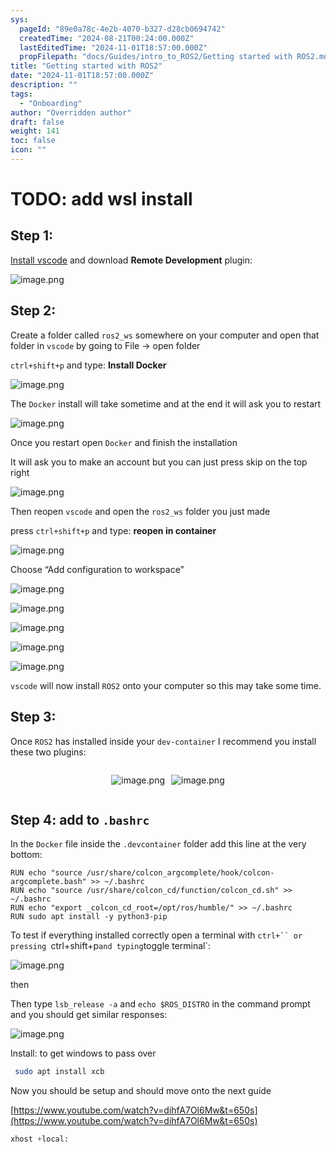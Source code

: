 ```yaml
---
sys:
  pageId: "89e0a78c-4e2b-4070-b327-d28cb0694742"
  createdTime: "2024-08-21T00:24:00.000Z"
  lastEditedTime: "2024-11-01T18:57:00.000Z"
  propFilepath: "docs/Guides/intro_to_ROS2/Getting started with ROS2.md"
title: "Getting started with ROS2"
date: "2024-11-01T18:57:00.000Z"
description: ""
tags:
  - "Onboarding"
author: "Overridden author"
draft: false
weight: 141
toc: false
icon: ""
---
```


# TODO: add wsl install

## Step 1:

[Install vscode](https://code.visualstudio.com/download) and download **Remote Development** plugin:

![image.png](https://prod-files-secure.s3.us-west-2.amazonaws.com/d518164a-d88e-44d1-a4ee-3adb3bd8bce0/efb52993-1881-4a40-b95e-6f020334f022/image.png?X-Amz-Algorithm=AWS4-HMAC-SHA256&X-Amz-Content-Sha256=UNSIGNED-PAYLOAD&X-Amz-Credential=ASIAZI2LB4664UGTGPYT%2F20250331%2Fus-west-2%2Fs3%2Faws4_request&X-Amz-Date=20250331T220820Z&X-Amz-Expires=3600&X-Amz-Security-Token=IQoJb3JpZ2luX2VjEEIaCXVzLXdlc3QtMiJGMEQCIFXMY5eNNiQy2gA%2F%2FxV3F2%2BlFOfekfhVORw9jq6JHgXIAiAgvrKPlj%2FTjO6Mj7dg8r003a2iy%2F7430iVLB5FmkPZ8SqIBAir%2F%2F%2F%2F%2F%2F%2F%2F%2F%2F8BEAAaDDYzNzQyMzE4MzgwNSIMMJFd2Upm59ezlIkRKtwD%2FNaHYrPbL1Tg9BfQYDuhIOJ4GgUhAPdI0ws9E%2BEtVaWlKR4sGhPfHqEpMdVV02ufx4PboSzlHBnfY%2BOpptAJnUzdiFRwjcmM6vsaFNqjf61KYinUgkSLSnz87LSNIxceE%2B%2BuPNrGpaPzAn65j1wt1KJZkEB8u0bWag92CqSSHsekw%2F0Clwpzi7Pmh8f9fSxqe6mn%2Fz8QzKKc6YHC5zzCUeMGnulmmFzWSvI%2BRLS06aen13WP1rwONcvUG73oftJ3a01tw726PCLs6Njq3gY69dJkJ%2FhRiJNlHLqcZAtUuKwIqszzpUMJc%2BhRnkC7UYMnIFg3ySL9VzUY7xuQODC%2B0dMpWjCUzTtPr1PSGf%2FiFeRrXoOVr6DegoKKtRuEaXemZgcoU5Eu3T61IP08zklrax1YiosNJhU8OPIl8SxaOGNvJFo2Fyu%2BC2KQfaMVxDms2wKIbq1eO3fp27haIUIZed82a6CFj%2BQ%2FLDYIOLWvyMvegzHyhe0Ino6q5HBL8nEe%2FBKMDhSd0sMoWwd%2Bul1%2BDrQObNA%2FDvqWrNOi6USD2IJqZb4Al6fkCMkn01xbP2fn7yPKqGCRIP92ryuWMgujmlTzDGdpFZ56aG6OjUEQ55ffcq7Uo1RLSnRz%2FHcwy7irvwY6pgE813MgIFhlQYkhLpdeK6WUe3pdfz96va7oPITUv7kFnlZTzqpVTPXDO0dP2LSLMNEF%2B24w2xiPQmbRhUeYMcGvWLyGhN8%2BUNJjbm2UX2Ki6P%2FteS8K7pzE%2BQN%2FwwS%2FXRUs5yTFhQdVQDhu0iLagenagoGVzhtynpkVfxW1H3J13nfYEgg04%2F6n69BliZdLXeN0Rd5p2byGlhPvEgygSPI0b3bHeHr%2B&X-Amz-Signature=6304a891e9345e7ceeaeaf2ef41b3bfdcdc0f4616eebcbfdff9368e7d9d0d1cb&X-Amz-SignedHeaders=host&x-id=GetObject)

## Step 2:

Create a folder called `ros2_ws` somewhere on your computer and open that folder in `vscode` by going to File → open folder 

`ctrl+shift+p` and type: **Install Docker**

![image.png](https://prod-files-secure.s3.us-west-2.amazonaws.com/d518164a-d88e-44d1-a4ee-3adb3bd8bce0/2269dc0e-1cd5-47ff-bceb-c04ad9b2eab0/image.png?X-Amz-Algorithm=AWS4-HMAC-SHA256&X-Amz-Content-Sha256=UNSIGNED-PAYLOAD&X-Amz-Credential=ASIAZI2LB4664UGTGPYT%2F20250331%2Fus-west-2%2Fs3%2Faws4_request&X-Amz-Date=20250331T220820Z&X-Amz-Expires=3600&X-Amz-Security-Token=IQoJb3JpZ2luX2VjEEIaCXVzLXdlc3QtMiJGMEQCIFXMY5eNNiQy2gA%2F%2FxV3F2%2BlFOfekfhVORw9jq6JHgXIAiAgvrKPlj%2FTjO6Mj7dg8r003a2iy%2F7430iVLB5FmkPZ8SqIBAir%2F%2F%2F%2F%2F%2F%2F%2F%2F%2F8BEAAaDDYzNzQyMzE4MzgwNSIMMJFd2Upm59ezlIkRKtwD%2FNaHYrPbL1Tg9BfQYDuhIOJ4GgUhAPdI0ws9E%2BEtVaWlKR4sGhPfHqEpMdVV02ufx4PboSzlHBnfY%2BOpptAJnUzdiFRwjcmM6vsaFNqjf61KYinUgkSLSnz87LSNIxceE%2B%2BuPNrGpaPzAn65j1wt1KJZkEB8u0bWag92CqSSHsekw%2F0Clwpzi7Pmh8f9fSxqe6mn%2Fz8QzKKc6YHC5zzCUeMGnulmmFzWSvI%2BRLS06aen13WP1rwONcvUG73oftJ3a01tw726PCLs6Njq3gY69dJkJ%2FhRiJNlHLqcZAtUuKwIqszzpUMJc%2BhRnkC7UYMnIFg3ySL9VzUY7xuQODC%2B0dMpWjCUzTtPr1PSGf%2FiFeRrXoOVr6DegoKKtRuEaXemZgcoU5Eu3T61IP08zklrax1YiosNJhU8OPIl8SxaOGNvJFo2Fyu%2BC2KQfaMVxDms2wKIbq1eO3fp27haIUIZed82a6CFj%2BQ%2FLDYIOLWvyMvegzHyhe0Ino6q5HBL8nEe%2FBKMDhSd0sMoWwd%2Bul1%2BDrQObNA%2FDvqWrNOi6USD2IJqZb4Al6fkCMkn01xbP2fn7yPKqGCRIP92ryuWMgujmlTzDGdpFZ56aG6OjUEQ55ffcq7Uo1RLSnRz%2FHcwy7irvwY6pgE813MgIFhlQYkhLpdeK6WUe3pdfz96va7oPITUv7kFnlZTzqpVTPXDO0dP2LSLMNEF%2B24w2xiPQmbRhUeYMcGvWLyGhN8%2BUNJjbm2UX2Ki6P%2FteS8K7pzE%2BQN%2FwwS%2FXRUs5yTFhQdVQDhu0iLagenagoGVzhtynpkVfxW1H3J13nfYEgg04%2F6n69BliZdLXeN0Rd5p2byGlhPvEgygSPI0b3bHeHr%2B&X-Amz-Signature=bdd99cc9b7bd89ae7bd53df5b6164cc7165053a354a68a611e462198f8948c14&X-Amz-SignedHeaders=host&x-id=GetObject)

The `Docker` install will take sometime and at the end it will ask you to restart

![image.png](https://prod-files-secure.s3.us-west-2.amazonaws.com/d518164a-d88e-44d1-a4ee-3adb3bd8bce0/ed233f78-be33-4b1f-b89c-9c346c0e961e/image.png?X-Amz-Algorithm=AWS4-HMAC-SHA256&X-Amz-Content-Sha256=UNSIGNED-PAYLOAD&X-Amz-Credential=ASIAZI2LB4664UGTGPYT%2F20250331%2Fus-west-2%2Fs3%2Faws4_request&X-Amz-Date=20250331T220820Z&X-Amz-Expires=3600&X-Amz-Security-Token=IQoJb3JpZ2luX2VjEEIaCXVzLXdlc3QtMiJGMEQCIFXMY5eNNiQy2gA%2F%2FxV3F2%2BlFOfekfhVORw9jq6JHgXIAiAgvrKPlj%2FTjO6Mj7dg8r003a2iy%2F7430iVLB5FmkPZ8SqIBAir%2F%2F%2F%2F%2F%2F%2F%2F%2F%2F8BEAAaDDYzNzQyMzE4MzgwNSIMMJFd2Upm59ezlIkRKtwD%2FNaHYrPbL1Tg9BfQYDuhIOJ4GgUhAPdI0ws9E%2BEtVaWlKR4sGhPfHqEpMdVV02ufx4PboSzlHBnfY%2BOpptAJnUzdiFRwjcmM6vsaFNqjf61KYinUgkSLSnz87LSNIxceE%2B%2BuPNrGpaPzAn65j1wt1KJZkEB8u0bWag92CqSSHsekw%2F0Clwpzi7Pmh8f9fSxqe6mn%2Fz8QzKKc6YHC5zzCUeMGnulmmFzWSvI%2BRLS06aen13WP1rwONcvUG73oftJ3a01tw726PCLs6Njq3gY69dJkJ%2FhRiJNlHLqcZAtUuKwIqszzpUMJc%2BhRnkC7UYMnIFg3ySL9VzUY7xuQODC%2B0dMpWjCUzTtPr1PSGf%2FiFeRrXoOVr6DegoKKtRuEaXemZgcoU5Eu3T61IP08zklrax1YiosNJhU8OPIl8SxaOGNvJFo2Fyu%2BC2KQfaMVxDms2wKIbq1eO3fp27haIUIZed82a6CFj%2BQ%2FLDYIOLWvyMvegzHyhe0Ino6q5HBL8nEe%2FBKMDhSd0sMoWwd%2Bul1%2BDrQObNA%2FDvqWrNOi6USD2IJqZb4Al6fkCMkn01xbP2fn7yPKqGCRIP92ryuWMgujmlTzDGdpFZ56aG6OjUEQ55ffcq7Uo1RLSnRz%2FHcwy7irvwY6pgE813MgIFhlQYkhLpdeK6WUe3pdfz96va7oPITUv7kFnlZTzqpVTPXDO0dP2LSLMNEF%2B24w2xiPQmbRhUeYMcGvWLyGhN8%2BUNJjbm2UX2Ki6P%2FteS8K7pzE%2BQN%2FwwS%2FXRUs5yTFhQdVQDhu0iLagenagoGVzhtynpkVfxW1H3J13nfYEgg04%2F6n69BliZdLXeN0Rd5p2byGlhPvEgygSPI0b3bHeHr%2B&X-Amz-Signature=30528b15f32c15f12b1d09773a95a1f196adfa15ca0457f201149dc0256815e0&X-Amz-SignedHeaders=host&x-id=GetObject)

Once you restart open `Docker` and finish the installation

It will ask you to make an account but you can just press skip on the top right

![image.png](https://prod-files-secure.s3.us-west-2.amazonaws.com/d518164a-d88e-44d1-a4ee-3adb3bd8bce0/21010ad9-1659-4fd9-9f59-9932a09b2a3d/image.png?X-Amz-Algorithm=AWS4-HMAC-SHA256&X-Amz-Content-Sha256=UNSIGNED-PAYLOAD&X-Amz-Credential=ASIAZI2LB4664UGTGPYT%2F20250331%2Fus-west-2%2Fs3%2Faws4_request&X-Amz-Date=20250331T220820Z&X-Amz-Expires=3600&X-Amz-Security-Token=IQoJb3JpZ2luX2VjEEIaCXVzLXdlc3QtMiJGMEQCIFXMY5eNNiQy2gA%2F%2FxV3F2%2BlFOfekfhVORw9jq6JHgXIAiAgvrKPlj%2FTjO6Mj7dg8r003a2iy%2F7430iVLB5FmkPZ8SqIBAir%2F%2F%2F%2F%2F%2F%2F%2F%2F%2F8BEAAaDDYzNzQyMzE4MzgwNSIMMJFd2Upm59ezlIkRKtwD%2FNaHYrPbL1Tg9BfQYDuhIOJ4GgUhAPdI0ws9E%2BEtVaWlKR4sGhPfHqEpMdVV02ufx4PboSzlHBnfY%2BOpptAJnUzdiFRwjcmM6vsaFNqjf61KYinUgkSLSnz87LSNIxceE%2B%2BuPNrGpaPzAn65j1wt1KJZkEB8u0bWag92CqSSHsekw%2F0Clwpzi7Pmh8f9fSxqe6mn%2Fz8QzKKc6YHC5zzCUeMGnulmmFzWSvI%2BRLS06aen13WP1rwONcvUG73oftJ3a01tw726PCLs6Njq3gY69dJkJ%2FhRiJNlHLqcZAtUuKwIqszzpUMJc%2BhRnkC7UYMnIFg3ySL9VzUY7xuQODC%2B0dMpWjCUzTtPr1PSGf%2FiFeRrXoOVr6DegoKKtRuEaXemZgcoU5Eu3T61IP08zklrax1YiosNJhU8OPIl8SxaOGNvJFo2Fyu%2BC2KQfaMVxDms2wKIbq1eO3fp27haIUIZed82a6CFj%2BQ%2FLDYIOLWvyMvegzHyhe0Ino6q5HBL8nEe%2FBKMDhSd0sMoWwd%2Bul1%2BDrQObNA%2FDvqWrNOi6USD2IJqZb4Al6fkCMkn01xbP2fn7yPKqGCRIP92ryuWMgujmlTzDGdpFZ56aG6OjUEQ55ffcq7Uo1RLSnRz%2FHcwy7irvwY6pgE813MgIFhlQYkhLpdeK6WUe3pdfz96va7oPITUv7kFnlZTzqpVTPXDO0dP2LSLMNEF%2B24w2xiPQmbRhUeYMcGvWLyGhN8%2BUNJjbm2UX2Ki6P%2FteS8K7pzE%2BQN%2FwwS%2FXRUs5yTFhQdVQDhu0iLagenagoGVzhtynpkVfxW1H3J13nfYEgg04%2F6n69BliZdLXeN0Rd5p2byGlhPvEgygSPI0b3bHeHr%2B&X-Amz-Signature=fb73c8dc420d74bee6e97f646ac6063d7ea62f1ba27407f9f748004bad09b2e0&X-Amz-SignedHeaders=host&x-id=GetObject)

Then reopen `vscode` and open the `ros2_ws` folder you just made

press `ctrl+shift+p` and type: **reopen in container**

![image.png](https://prod-files-secure.s3.us-west-2.amazonaws.com/d518164a-d88e-44d1-a4ee-3adb3bd8bce0/4e93b8c2-41ad-488c-8095-c74205196118/image.png?X-Amz-Algorithm=AWS4-HMAC-SHA256&X-Amz-Content-Sha256=UNSIGNED-PAYLOAD&X-Amz-Credential=ASIAZI2LB4664UGTGPYT%2F20250331%2Fus-west-2%2Fs3%2Faws4_request&X-Amz-Date=20250331T220820Z&X-Amz-Expires=3600&X-Amz-Security-Token=IQoJb3JpZ2luX2VjEEIaCXVzLXdlc3QtMiJGMEQCIFXMY5eNNiQy2gA%2F%2FxV3F2%2BlFOfekfhVORw9jq6JHgXIAiAgvrKPlj%2FTjO6Mj7dg8r003a2iy%2F7430iVLB5FmkPZ8SqIBAir%2F%2F%2F%2F%2F%2F%2F%2F%2F%2F8BEAAaDDYzNzQyMzE4MzgwNSIMMJFd2Upm59ezlIkRKtwD%2FNaHYrPbL1Tg9BfQYDuhIOJ4GgUhAPdI0ws9E%2BEtVaWlKR4sGhPfHqEpMdVV02ufx4PboSzlHBnfY%2BOpptAJnUzdiFRwjcmM6vsaFNqjf61KYinUgkSLSnz87LSNIxceE%2B%2BuPNrGpaPzAn65j1wt1KJZkEB8u0bWag92CqSSHsekw%2F0Clwpzi7Pmh8f9fSxqe6mn%2Fz8QzKKc6YHC5zzCUeMGnulmmFzWSvI%2BRLS06aen13WP1rwONcvUG73oftJ3a01tw726PCLs6Njq3gY69dJkJ%2FhRiJNlHLqcZAtUuKwIqszzpUMJc%2BhRnkC7UYMnIFg3ySL9VzUY7xuQODC%2B0dMpWjCUzTtPr1PSGf%2FiFeRrXoOVr6DegoKKtRuEaXemZgcoU5Eu3T61IP08zklrax1YiosNJhU8OPIl8SxaOGNvJFo2Fyu%2BC2KQfaMVxDms2wKIbq1eO3fp27haIUIZed82a6CFj%2BQ%2FLDYIOLWvyMvegzHyhe0Ino6q5HBL8nEe%2FBKMDhSd0sMoWwd%2Bul1%2BDrQObNA%2FDvqWrNOi6USD2IJqZb4Al6fkCMkn01xbP2fn7yPKqGCRIP92ryuWMgujmlTzDGdpFZ56aG6OjUEQ55ffcq7Uo1RLSnRz%2FHcwy7irvwY6pgE813MgIFhlQYkhLpdeK6WUe3pdfz96va7oPITUv7kFnlZTzqpVTPXDO0dP2LSLMNEF%2B24w2xiPQmbRhUeYMcGvWLyGhN8%2BUNJjbm2UX2Ki6P%2FteS8K7pzE%2BQN%2FwwS%2FXRUs5yTFhQdVQDhu0iLagenagoGVzhtynpkVfxW1H3J13nfYEgg04%2F6n69BliZdLXeN0Rd5p2byGlhPvEgygSPI0b3bHeHr%2B&X-Amz-Signature=68a577aa5a8af36b45b272354947834a3d279069e80f34a07f7f39b1ebbe0c9f&X-Amz-SignedHeaders=host&x-id=GetObject)

Choose “Add configuration to workspace”

![image.png](https://prod-files-secure.s3.us-west-2.amazonaws.com/d518164a-d88e-44d1-a4ee-3adb3bd8bce0/9560b282-5060-4989-ba37-97e7b2c22476/image.png?X-Amz-Algorithm=AWS4-HMAC-SHA256&X-Amz-Content-Sha256=UNSIGNED-PAYLOAD&X-Amz-Credential=ASIAZI2LB4664UGTGPYT%2F20250331%2Fus-west-2%2Fs3%2Faws4_request&X-Amz-Date=20250331T220820Z&X-Amz-Expires=3600&X-Amz-Security-Token=IQoJb3JpZ2luX2VjEEIaCXVzLXdlc3QtMiJGMEQCIFXMY5eNNiQy2gA%2F%2FxV3F2%2BlFOfekfhVORw9jq6JHgXIAiAgvrKPlj%2FTjO6Mj7dg8r003a2iy%2F7430iVLB5FmkPZ8SqIBAir%2F%2F%2F%2F%2F%2F%2F%2F%2F%2F8BEAAaDDYzNzQyMzE4MzgwNSIMMJFd2Upm59ezlIkRKtwD%2FNaHYrPbL1Tg9BfQYDuhIOJ4GgUhAPdI0ws9E%2BEtVaWlKR4sGhPfHqEpMdVV02ufx4PboSzlHBnfY%2BOpptAJnUzdiFRwjcmM6vsaFNqjf61KYinUgkSLSnz87LSNIxceE%2B%2BuPNrGpaPzAn65j1wt1KJZkEB8u0bWag92CqSSHsekw%2F0Clwpzi7Pmh8f9fSxqe6mn%2Fz8QzKKc6YHC5zzCUeMGnulmmFzWSvI%2BRLS06aen13WP1rwONcvUG73oftJ3a01tw726PCLs6Njq3gY69dJkJ%2FhRiJNlHLqcZAtUuKwIqszzpUMJc%2BhRnkC7UYMnIFg3ySL9VzUY7xuQODC%2B0dMpWjCUzTtPr1PSGf%2FiFeRrXoOVr6DegoKKtRuEaXemZgcoU5Eu3T61IP08zklrax1YiosNJhU8OPIl8SxaOGNvJFo2Fyu%2BC2KQfaMVxDms2wKIbq1eO3fp27haIUIZed82a6CFj%2BQ%2FLDYIOLWvyMvegzHyhe0Ino6q5HBL8nEe%2FBKMDhSd0sMoWwd%2Bul1%2BDrQObNA%2FDvqWrNOi6USD2IJqZb4Al6fkCMkn01xbP2fn7yPKqGCRIP92ryuWMgujmlTzDGdpFZ56aG6OjUEQ55ffcq7Uo1RLSnRz%2FHcwy7irvwY6pgE813MgIFhlQYkhLpdeK6WUe3pdfz96va7oPITUv7kFnlZTzqpVTPXDO0dP2LSLMNEF%2B24w2xiPQmbRhUeYMcGvWLyGhN8%2BUNJjbm2UX2Ki6P%2FteS8K7pzE%2BQN%2FwwS%2FXRUs5yTFhQdVQDhu0iLagenagoGVzhtynpkVfxW1H3J13nfYEgg04%2F6n69BliZdLXeN0Rd5p2byGlhPvEgygSPI0b3bHeHr%2B&X-Amz-Signature=e97573e9af5ded85e4547976bb034d9a66aaaf65dc87a128c4500f450996916d&X-Amz-SignedHeaders=host&x-id=GetObject)

![image.png](https://prod-files-secure.s3.us-west-2.amazonaws.com/d518164a-d88e-44d1-a4ee-3adb3bd8bce0/2ee63f81-886b-48e8-a553-dc6e5eac99e4/image.png?X-Amz-Algorithm=AWS4-HMAC-SHA256&X-Amz-Content-Sha256=UNSIGNED-PAYLOAD&X-Amz-Credential=ASIAZI2LB4664UGTGPYT%2F20250331%2Fus-west-2%2Fs3%2Faws4_request&X-Amz-Date=20250331T220820Z&X-Amz-Expires=3600&X-Amz-Security-Token=IQoJb3JpZ2luX2VjEEIaCXVzLXdlc3QtMiJGMEQCIFXMY5eNNiQy2gA%2F%2FxV3F2%2BlFOfekfhVORw9jq6JHgXIAiAgvrKPlj%2FTjO6Mj7dg8r003a2iy%2F7430iVLB5FmkPZ8SqIBAir%2F%2F%2F%2F%2F%2F%2F%2F%2F%2F8BEAAaDDYzNzQyMzE4MzgwNSIMMJFd2Upm59ezlIkRKtwD%2FNaHYrPbL1Tg9BfQYDuhIOJ4GgUhAPdI0ws9E%2BEtVaWlKR4sGhPfHqEpMdVV02ufx4PboSzlHBnfY%2BOpptAJnUzdiFRwjcmM6vsaFNqjf61KYinUgkSLSnz87LSNIxceE%2B%2BuPNrGpaPzAn65j1wt1KJZkEB8u0bWag92CqSSHsekw%2F0Clwpzi7Pmh8f9fSxqe6mn%2Fz8QzKKc6YHC5zzCUeMGnulmmFzWSvI%2BRLS06aen13WP1rwONcvUG73oftJ3a01tw726PCLs6Njq3gY69dJkJ%2FhRiJNlHLqcZAtUuKwIqszzpUMJc%2BhRnkC7UYMnIFg3ySL9VzUY7xuQODC%2B0dMpWjCUzTtPr1PSGf%2FiFeRrXoOVr6DegoKKtRuEaXemZgcoU5Eu3T61IP08zklrax1YiosNJhU8OPIl8SxaOGNvJFo2Fyu%2BC2KQfaMVxDms2wKIbq1eO3fp27haIUIZed82a6CFj%2BQ%2FLDYIOLWvyMvegzHyhe0Ino6q5HBL8nEe%2FBKMDhSd0sMoWwd%2Bul1%2BDrQObNA%2FDvqWrNOi6USD2IJqZb4Al6fkCMkn01xbP2fn7yPKqGCRIP92ryuWMgujmlTzDGdpFZ56aG6OjUEQ55ffcq7Uo1RLSnRz%2FHcwy7irvwY6pgE813MgIFhlQYkhLpdeK6WUe3pdfz96va7oPITUv7kFnlZTzqpVTPXDO0dP2LSLMNEF%2B24w2xiPQmbRhUeYMcGvWLyGhN8%2BUNJjbm2UX2Ki6P%2FteS8K7pzE%2BQN%2FwwS%2FXRUs5yTFhQdVQDhu0iLagenagoGVzhtynpkVfxW1H3J13nfYEgg04%2F6n69BliZdLXeN0Rd5p2byGlhPvEgygSPI0b3bHeHr%2B&X-Amz-Signature=0b37a2bb1dfbb823c115cc23820f59ecf1a192fa1ee16d86844e20592e45bcf4&X-Amz-SignedHeaders=host&x-id=GetObject)

![image.png](https://prod-files-secure.s3.us-west-2.amazonaws.com/d518164a-d88e-44d1-a4ee-3adb3bd8bce0/ae1580b2-b048-407e-aed9-b584224a7a04/image.png?X-Amz-Algorithm=AWS4-HMAC-SHA256&X-Amz-Content-Sha256=UNSIGNED-PAYLOAD&X-Amz-Credential=ASIAZI2LB4664UGTGPYT%2F20250331%2Fus-west-2%2Fs3%2Faws4_request&X-Amz-Date=20250331T220820Z&X-Amz-Expires=3600&X-Amz-Security-Token=IQoJb3JpZ2luX2VjEEIaCXVzLXdlc3QtMiJGMEQCIFXMY5eNNiQy2gA%2F%2FxV3F2%2BlFOfekfhVORw9jq6JHgXIAiAgvrKPlj%2FTjO6Mj7dg8r003a2iy%2F7430iVLB5FmkPZ8SqIBAir%2F%2F%2F%2F%2F%2F%2F%2F%2F%2F8BEAAaDDYzNzQyMzE4MzgwNSIMMJFd2Upm59ezlIkRKtwD%2FNaHYrPbL1Tg9BfQYDuhIOJ4GgUhAPdI0ws9E%2BEtVaWlKR4sGhPfHqEpMdVV02ufx4PboSzlHBnfY%2BOpptAJnUzdiFRwjcmM6vsaFNqjf61KYinUgkSLSnz87LSNIxceE%2B%2BuPNrGpaPzAn65j1wt1KJZkEB8u0bWag92CqSSHsekw%2F0Clwpzi7Pmh8f9fSxqe6mn%2Fz8QzKKc6YHC5zzCUeMGnulmmFzWSvI%2BRLS06aen13WP1rwONcvUG73oftJ3a01tw726PCLs6Njq3gY69dJkJ%2FhRiJNlHLqcZAtUuKwIqszzpUMJc%2BhRnkC7UYMnIFg3ySL9VzUY7xuQODC%2B0dMpWjCUzTtPr1PSGf%2FiFeRrXoOVr6DegoKKtRuEaXemZgcoU5Eu3T61IP08zklrax1YiosNJhU8OPIl8SxaOGNvJFo2Fyu%2BC2KQfaMVxDms2wKIbq1eO3fp27haIUIZed82a6CFj%2BQ%2FLDYIOLWvyMvegzHyhe0Ino6q5HBL8nEe%2FBKMDhSd0sMoWwd%2Bul1%2BDrQObNA%2FDvqWrNOi6USD2IJqZb4Al6fkCMkn01xbP2fn7yPKqGCRIP92ryuWMgujmlTzDGdpFZ56aG6OjUEQ55ffcq7Uo1RLSnRz%2FHcwy7irvwY6pgE813MgIFhlQYkhLpdeK6WUe3pdfz96va7oPITUv7kFnlZTzqpVTPXDO0dP2LSLMNEF%2B24w2xiPQmbRhUeYMcGvWLyGhN8%2BUNJjbm2UX2Ki6P%2FteS8K7pzE%2BQN%2FwwS%2FXRUs5yTFhQdVQDhu0iLagenagoGVzhtynpkVfxW1H3J13nfYEgg04%2F6n69BliZdLXeN0Rd5p2byGlhPvEgygSPI0b3bHeHr%2B&X-Amz-Signature=833b17a6422106a1857dcb195593ef89220f140987038ed3928b84a8db447c35&X-Amz-SignedHeaders=host&x-id=GetObject)

![image.png](https://prod-files-secure.s3.us-west-2.amazonaws.com/d518164a-d88e-44d1-a4ee-3adb3bd8bce0/53255b28-f75e-430f-b9e3-c0ac8577e42b/image.png?X-Amz-Algorithm=AWS4-HMAC-SHA256&X-Amz-Content-Sha256=UNSIGNED-PAYLOAD&X-Amz-Credential=ASIAZI2LB4664UGTGPYT%2F20250331%2Fus-west-2%2Fs3%2Faws4_request&X-Amz-Date=20250331T220820Z&X-Amz-Expires=3600&X-Amz-Security-Token=IQoJb3JpZ2luX2VjEEIaCXVzLXdlc3QtMiJGMEQCIFXMY5eNNiQy2gA%2F%2FxV3F2%2BlFOfekfhVORw9jq6JHgXIAiAgvrKPlj%2FTjO6Mj7dg8r003a2iy%2F7430iVLB5FmkPZ8SqIBAir%2F%2F%2F%2F%2F%2F%2F%2F%2F%2F8BEAAaDDYzNzQyMzE4MzgwNSIMMJFd2Upm59ezlIkRKtwD%2FNaHYrPbL1Tg9BfQYDuhIOJ4GgUhAPdI0ws9E%2BEtVaWlKR4sGhPfHqEpMdVV02ufx4PboSzlHBnfY%2BOpptAJnUzdiFRwjcmM6vsaFNqjf61KYinUgkSLSnz87LSNIxceE%2B%2BuPNrGpaPzAn65j1wt1KJZkEB8u0bWag92CqSSHsekw%2F0Clwpzi7Pmh8f9fSxqe6mn%2Fz8QzKKc6YHC5zzCUeMGnulmmFzWSvI%2BRLS06aen13WP1rwONcvUG73oftJ3a01tw726PCLs6Njq3gY69dJkJ%2FhRiJNlHLqcZAtUuKwIqszzpUMJc%2BhRnkC7UYMnIFg3ySL9VzUY7xuQODC%2B0dMpWjCUzTtPr1PSGf%2FiFeRrXoOVr6DegoKKtRuEaXemZgcoU5Eu3T61IP08zklrax1YiosNJhU8OPIl8SxaOGNvJFo2Fyu%2BC2KQfaMVxDms2wKIbq1eO3fp27haIUIZed82a6CFj%2BQ%2FLDYIOLWvyMvegzHyhe0Ino6q5HBL8nEe%2FBKMDhSd0sMoWwd%2Bul1%2BDrQObNA%2FDvqWrNOi6USD2IJqZb4Al6fkCMkn01xbP2fn7yPKqGCRIP92ryuWMgujmlTzDGdpFZ56aG6OjUEQ55ffcq7Uo1RLSnRz%2FHcwy7irvwY6pgE813MgIFhlQYkhLpdeK6WUe3pdfz96va7oPITUv7kFnlZTzqpVTPXDO0dP2LSLMNEF%2B24w2xiPQmbRhUeYMcGvWLyGhN8%2BUNJjbm2UX2Ki6P%2FteS8K7pzE%2BQN%2FwwS%2FXRUs5yTFhQdVQDhu0iLagenagoGVzhtynpkVfxW1H3J13nfYEgg04%2F6n69BliZdLXeN0Rd5p2byGlhPvEgygSPI0b3bHeHr%2B&X-Amz-Signature=ff1b65724b8cd73a0ac1c5467617ef544c391bd8fbd435720698e7a0f2017903&X-Amz-SignedHeaders=host&x-id=GetObject)

![image.png](https://prod-files-secure.s3.us-west-2.amazonaws.com/d518164a-d88e-44d1-a4ee-3adb3bd8bce0/7c562767-5af9-4ffb-97d1-327bcdf4ee00/image.png?X-Amz-Algorithm=AWS4-HMAC-SHA256&X-Amz-Content-Sha256=UNSIGNED-PAYLOAD&X-Amz-Credential=ASIAZI2LB4664UGTGPYT%2F20250331%2Fus-west-2%2Fs3%2Faws4_request&X-Amz-Date=20250331T220820Z&X-Amz-Expires=3600&X-Amz-Security-Token=IQoJb3JpZ2luX2VjEEIaCXVzLXdlc3QtMiJGMEQCIFXMY5eNNiQy2gA%2F%2FxV3F2%2BlFOfekfhVORw9jq6JHgXIAiAgvrKPlj%2FTjO6Mj7dg8r003a2iy%2F7430iVLB5FmkPZ8SqIBAir%2F%2F%2F%2F%2F%2F%2F%2F%2F%2F8BEAAaDDYzNzQyMzE4MzgwNSIMMJFd2Upm59ezlIkRKtwD%2FNaHYrPbL1Tg9BfQYDuhIOJ4GgUhAPdI0ws9E%2BEtVaWlKR4sGhPfHqEpMdVV02ufx4PboSzlHBnfY%2BOpptAJnUzdiFRwjcmM6vsaFNqjf61KYinUgkSLSnz87LSNIxceE%2B%2BuPNrGpaPzAn65j1wt1KJZkEB8u0bWag92CqSSHsekw%2F0Clwpzi7Pmh8f9fSxqe6mn%2Fz8QzKKc6YHC5zzCUeMGnulmmFzWSvI%2BRLS06aen13WP1rwONcvUG73oftJ3a01tw726PCLs6Njq3gY69dJkJ%2FhRiJNlHLqcZAtUuKwIqszzpUMJc%2BhRnkC7UYMnIFg3ySL9VzUY7xuQODC%2B0dMpWjCUzTtPr1PSGf%2FiFeRrXoOVr6DegoKKtRuEaXemZgcoU5Eu3T61IP08zklrax1YiosNJhU8OPIl8SxaOGNvJFo2Fyu%2BC2KQfaMVxDms2wKIbq1eO3fp27haIUIZed82a6CFj%2BQ%2FLDYIOLWvyMvegzHyhe0Ino6q5HBL8nEe%2FBKMDhSd0sMoWwd%2Bul1%2BDrQObNA%2FDvqWrNOi6USD2IJqZb4Al6fkCMkn01xbP2fn7yPKqGCRIP92ryuWMgujmlTzDGdpFZ56aG6OjUEQ55ffcq7Uo1RLSnRz%2FHcwy7irvwY6pgE813MgIFhlQYkhLpdeK6WUe3pdfz96va7oPITUv7kFnlZTzqpVTPXDO0dP2LSLMNEF%2B24w2xiPQmbRhUeYMcGvWLyGhN8%2BUNJjbm2UX2Ki6P%2FteS8K7pzE%2BQN%2FwwS%2FXRUs5yTFhQdVQDhu0iLagenagoGVzhtynpkVfxW1H3J13nfYEgg04%2F6n69BliZdLXeN0Rd5p2byGlhPvEgygSPI0b3bHeHr%2B&X-Amz-Signature=a42183d7c23cbbcc08243827990cb1309655068969f9e032a028ffda75d02f04&X-Amz-SignedHeaders=host&x-id=GetObject)

`vscode` will now install `ROS2` onto your computer so this may take some time.

## Step 3:

Once `ROS2` has installed inside your `dev-container` I recommend you install these two plugins:

<div style="display: flex;flex-direction: row; column-gap:10px; max-width: 630px;justify-content: center;">
<div>

![image.png](https://prod-files-secure.s3.us-west-2.amazonaws.com/d518164a-d88e-44d1-a4ee-3adb3bd8bce0/3fc3d550-5a54-4ba1-ba6b-faa01cdb7369/image.png?X-Amz-Algorithm=AWS4-HMAC-SHA256&X-Amz-Content-Sha256=UNSIGNED-PAYLOAD&X-Amz-Credential=ASIAZI2LB466ZFH3BVTM%2F20250331%2Fus-west-2%2Fs3%2Faws4_request&X-Amz-Date=20250331T220822Z&X-Amz-Expires=3600&X-Amz-Security-Token=IQoJb3JpZ2luX2VjEEMaCXVzLXdlc3QtMiJHMEUCIQDseiIF2lMq6fRBygb74hY2ObgfBrolAabD111i72N0fwIgdDmV%2Fe4Bt%2BtDVCNsiBDB3IgXVzlVbNEa8lgGxU%2BWuMsqiAQIq%2F%2F%2F%2F%2F%2F%2F%2F%2F%2F%2FARAAGgw2Mzc0MjMxODM4MDUiDJRF9eR7bFauzMklmircA9bFHWYgLu%2FQ6qG5K83QR0k2cmrOrRgbYj6VrO6HSdEfdFN2%2Botzus1W9T5Lqp7FZEC3v4rxCgwEuA1qttg4PfTx0C88DbVzOtu2iHLE%2B3wzlRCdaA7bhAbOLQjX9D1O1CVZeaHMyNZ56YvhyZlKNjl3antSTIInpKSEJC3BCt2XT%2Be3UCLIf5MpExlLJAQ83uBIe2xULwSCd80eqxhDiIYMtr%2BtxOJqeqeuZazNXwBrdwBfRji5qJ0dUvmohd3A1fEWq64BUZ4ZhmZ9uCTWXlctd0hmh4hoMRkqo3Phizqo9jlmed3%2FazFGfkVXZ6b7J6PJGCqRCg6VfB3MI9q4cLSL5SDJub%2F6orqmElLj%2BBlw%2FY9XjsRrcYGPBWElty%2FX8Pdn%2F%2Fec74dxBq%2B7Bval2tfy2ThpIKi9h5vWqou%2Fn%2FBiB85EPqg4olHim7wblSEb8eLCPGpKJ%2FHI4GFgnR56aTGXBlmtQjZ7OanAbwkSwzulwn9GbGQ5dQlRu77wcXYFthfzUBJBPdEH1OCExeFZUGRCY%2BIsWuPROXLFfxp%2Fp19S%2BHLNkvTf3bKe7goS%2Be1dwSHpIqwG4W0G%2FvUQp9ZXi3%2F1KbUIhblUCLdv1kb8C4dj1S%2F02LLWwGLVzH7iMPm4q78GOqUBTqLGzA4UeRYovDAsfWyu67gcas8SuyN%2FdgEE41RfwGdKyGsAENHFXhA8CsAPWKa0O%2BP93%2BsHivVBWYAvT7Ofcnm1nm35dgI%2Fb2hvcirsYflESBgWVtxRh0ZqYlkhIMYfFE980l1i5NkP4EqGT7RQ%2FPaElkxEKUGqMMwv9EarAGzNwYDIJDbONtBcabcdvnDJ%2FazuVDelUMOjvAR1Fg2%2FxeN7zQd6&X-Amz-Signature=7effeb21d84f8beb2839504bc3aea79326eb8bba1b94edf50bae600545887691&X-Amz-SignedHeaders=host&x-id=GetObject)

</div>
<div>

![image.png](https://prod-files-secure.s3.us-west-2.amazonaws.com/d518164a-d88e-44d1-a4ee-3adb3bd8bce0/d994cc66-13c2-4093-a5a3-f84cf4601a82/image.png?X-Amz-Algorithm=AWS4-HMAC-SHA256&X-Amz-Content-Sha256=UNSIGNED-PAYLOAD&X-Amz-Credential=ASIAZI2LB466XKWCHVUI%2F20250331%2Fus-west-2%2Fs3%2Faws4_request&X-Amz-Date=20250331T220822Z&X-Amz-Expires=3600&X-Amz-Security-Token=IQoJb3JpZ2luX2VjEEIaCXVzLXdlc3QtMiJGMEQCIHWcAImZP87tKTZY49pFaMlg5PZ78kooizM0uONd60sBAiAEfj15%2B1q2AJOAdvDUiqIfyoRO2qj7JXG6hgL1ab8EYCqIBAir%2F%2F%2F%2F%2F%2F%2F%2F%2F%2F8BEAAaDDYzNzQyMzE4MzgwNSIMAMuy430s6u5jQI%2FyKtwDLxpYWvn6HOg0%2FDfwRXv%2BucLCnbiP6RylNNHcPFGmsfPMyOJKjz3LRviWd7w%2F7QLQgMzxiItE4yz5bIq0VcEL546JLHE5OCipZG1GZGUMRENsDchfaZZolgvOndv5JD7%2FESWM4myLyYF4f9jpUTjDdp3xUOvXGRZhWaUvZg4ELQ4lXov32DftSGtzv1BimWWdenMkCDkg9yO2nVkbsgg8oo8lCUiMJ5tSKpMiBROJ7dmLQTL8g%2FZL1OiqByh7WIs%2Bazu3Swx8Ke84d1XyuIsEVR1SdpFOXd%2Fc0nTa7wZ0yI5mU6GCKIEGs8yWn7MIYIAZeLhNnnJQ2%2BuBt0wrFno6cyQ2O7zKCfFeczWklFtCj4KdHCXvFZsiPjEgi0HHAR38TKGAeDUhmIgkvqzL1iXu0oMazsGo6lDK%2B5QOCTcC%2BZdXwkixiC19nxgGDBJraKL3SfsHEHOIaB%2FnNYbT1awNXtpzC7TcsldROqL2%2B108UaUPUuwcDGLTJ%2BDtAmMG3oT1T7V06Hx2IbiXAruOwJlzCkG2oUpENVX3bpZtbeeeuEXgEhb70uRtFbYNWDQH9oUEFzMFU9S4NuDBzkA121dVqw4lZvRem2vECpv%2Fix%2FQ17KyTb1zILyB6CdcUe0wtLirvwY6pgHToz457FijCgOiCnFlJf2uC1e52%2F7yC%2BIUp91tqBwcC4G7S033twAKW7H%2BwV7qDgdH5lUaMqdtnnyrI%2Bq2PPVbnJ5as%2B3ZhWrMdMTGkq0uz8b%2F7qj%2FGrNMePeEkiJHp8%2BcbS2quNGlG9xg%2BMKaQvDxhvdH5rwuKy4syOoGg%2BW3UgN5wRcpzE9HSGLn4BuTWXtaBMOBwsyBgD5TI4RZuAB4KSBHR7nd&X-Amz-Signature=e026fe6cae8fbcc6756d2a115486ffaf9d063658c25357459a456cb352596829&X-Amz-SignedHeaders=host&x-id=GetObject)

</div>
</div>

## Step 4: add to `.bashrc`

In the `Docker` file inside the `.devcontainer` folder add this line at the very bottom: 

```docker
RUN echo "source /usr/share/colcon_argcomplete/hook/colcon-argcomplete.bash" >> ~/.bashrc
RUN echo "source /usr/share/colcon_cd/function/colcon_cd.sh" >> ~/.bashrc
RUN echo "export _colcon_cd_root=/opt/ros/humble/" >> ~/.bashrc
RUN sudo apt install -y python3-pip 
```

To test if everything installed correctly open a terminal with `ctrl+`` or pressing `ctrl+shift+p` and typing `toggle terminal`:

![image.png](https://prod-files-secure.s3.us-west-2.amazonaws.com/d518164a-d88e-44d1-a4ee-3adb3bd8bce0/6a4943d8-b04e-4c02-9a58-775f3384d1a5/image.png?X-Amz-Algorithm=AWS4-HMAC-SHA256&X-Amz-Content-Sha256=UNSIGNED-PAYLOAD&X-Amz-Credential=ASIAZI2LB4664UGTGPYT%2F20250331%2Fus-west-2%2Fs3%2Faws4_request&X-Amz-Date=20250331T220820Z&X-Amz-Expires=3600&X-Amz-Security-Token=IQoJb3JpZ2luX2VjEEIaCXVzLXdlc3QtMiJGMEQCIFXMY5eNNiQy2gA%2F%2FxV3F2%2BlFOfekfhVORw9jq6JHgXIAiAgvrKPlj%2FTjO6Mj7dg8r003a2iy%2F7430iVLB5FmkPZ8SqIBAir%2F%2F%2F%2F%2F%2F%2F%2F%2F%2F8BEAAaDDYzNzQyMzE4MzgwNSIMMJFd2Upm59ezlIkRKtwD%2FNaHYrPbL1Tg9BfQYDuhIOJ4GgUhAPdI0ws9E%2BEtVaWlKR4sGhPfHqEpMdVV02ufx4PboSzlHBnfY%2BOpptAJnUzdiFRwjcmM6vsaFNqjf61KYinUgkSLSnz87LSNIxceE%2B%2BuPNrGpaPzAn65j1wt1KJZkEB8u0bWag92CqSSHsekw%2F0Clwpzi7Pmh8f9fSxqe6mn%2Fz8QzKKc6YHC5zzCUeMGnulmmFzWSvI%2BRLS06aen13WP1rwONcvUG73oftJ3a01tw726PCLs6Njq3gY69dJkJ%2FhRiJNlHLqcZAtUuKwIqszzpUMJc%2BhRnkC7UYMnIFg3ySL9VzUY7xuQODC%2B0dMpWjCUzTtPr1PSGf%2FiFeRrXoOVr6DegoKKtRuEaXemZgcoU5Eu3T61IP08zklrax1YiosNJhU8OPIl8SxaOGNvJFo2Fyu%2BC2KQfaMVxDms2wKIbq1eO3fp27haIUIZed82a6CFj%2BQ%2FLDYIOLWvyMvegzHyhe0Ino6q5HBL8nEe%2FBKMDhSd0sMoWwd%2Bul1%2BDrQObNA%2FDvqWrNOi6USD2IJqZb4Al6fkCMkn01xbP2fn7yPKqGCRIP92ryuWMgujmlTzDGdpFZ56aG6OjUEQ55ffcq7Uo1RLSnRz%2FHcwy7irvwY6pgE813MgIFhlQYkhLpdeK6WUe3pdfz96va7oPITUv7kFnlZTzqpVTPXDO0dP2LSLMNEF%2B24w2xiPQmbRhUeYMcGvWLyGhN8%2BUNJjbm2UX2Ki6P%2FteS8K7pzE%2BQN%2FwwS%2FXRUs5yTFhQdVQDhu0iLagenagoGVzhtynpkVfxW1H3J13nfYEgg04%2F6n69BliZdLXeN0Rd5p2byGlhPvEgygSPI0b3bHeHr%2B&X-Amz-Signature=74adc839ac04ccd5279de1c039a675f06681dbec2fd4371b55993626ec811083&X-Amz-SignedHeaders=host&x-id=GetObject)

then 

Then type `lsb_release -a` and `echo $ROS_DISTRO` in the command prompt and you should get similar responses:

![image.png](https://prod-files-secure.s3.us-west-2.amazonaws.com/d518164a-d88e-44d1-a4ee-3adb3bd8bce0/3e635dec-a805-4e85-8b9e-d000e5b71a4e/image.png?X-Amz-Algorithm=AWS4-HMAC-SHA256&X-Amz-Content-Sha256=UNSIGNED-PAYLOAD&X-Amz-Credential=ASIAZI2LB4664UGTGPYT%2F20250331%2Fus-west-2%2Fs3%2Faws4_request&X-Amz-Date=20250331T220820Z&X-Amz-Expires=3600&X-Amz-Security-Token=IQoJb3JpZ2luX2VjEEIaCXVzLXdlc3QtMiJGMEQCIFXMY5eNNiQy2gA%2F%2FxV3F2%2BlFOfekfhVORw9jq6JHgXIAiAgvrKPlj%2FTjO6Mj7dg8r003a2iy%2F7430iVLB5FmkPZ8SqIBAir%2F%2F%2F%2F%2F%2F%2F%2F%2F%2F8BEAAaDDYzNzQyMzE4MzgwNSIMMJFd2Upm59ezlIkRKtwD%2FNaHYrPbL1Tg9BfQYDuhIOJ4GgUhAPdI0ws9E%2BEtVaWlKR4sGhPfHqEpMdVV02ufx4PboSzlHBnfY%2BOpptAJnUzdiFRwjcmM6vsaFNqjf61KYinUgkSLSnz87LSNIxceE%2B%2BuPNrGpaPzAn65j1wt1KJZkEB8u0bWag92CqSSHsekw%2F0Clwpzi7Pmh8f9fSxqe6mn%2Fz8QzKKc6YHC5zzCUeMGnulmmFzWSvI%2BRLS06aen13WP1rwONcvUG73oftJ3a01tw726PCLs6Njq3gY69dJkJ%2FhRiJNlHLqcZAtUuKwIqszzpUMJc%2BhRnkC7UYMnIFg3ySL9VzUY7xuQODC%2B0dMpWjCUzTtPr1PSGf%2FiFeRrXoOVr6DegoKKtRuEaXemZgcoU5Eu3T61IP08zklrax1YiosNJhU8OPIl8SxaOGNvJFo2Fyu%2BC2KQfaMVxDms2wKIbq1eO3fp27haIUIZed82a6CFj%2BQ%2FLDYIOLWvyMvegzHyhe0Ino6q5HBL8nEe%2FBKMDhSd0sMoWwd%2Bul1%2BDrQObNA%2FDvqWrNOi6USD2IJqZb4Al6fkCMkn01xbP2fn7yPKqGCRIP92ryuWMgujmlTzDGdpFZ56aG6OjUEQ55ffcq7Uo1RLSnRz%2FHcwy7irvwY6pgE813MgIFhlQYkhLpdeK6WUe3pdfz96va7oPITUv7kFnlZTzqpVTPXDO0dP2LSLMNEF%2B24w2xiPQmbRhUeYMcGvWLyGhN8%2BUNJjbm2UX2Ki6P%2FteS8K7pzE%2BQN%2FwwS%2FXRUs5yTFhQdVQDhu0iLagenagoGVzhtynpkVfxW1H3J13nfYEgg04%2F6n69BliZdLXeN0Rd5p2byGlhPvEgygSPI0b3bHeHr%2B&X-Amz-Signature=8e61e8c44cee38e4a0c55878de989bfba43b2ef7fea2c92a7190f0a6ac466ccb&X-Amz-SignedHeaders=host&x-id=GetObject)

Install:  to get windows to pass over

```bash
 sudo apt install xcb
```

Now you should be setup and should move onto the next guide 

[https://www.youtube.com/watch?v=dihfA7Ol6Mw&t=650s](https://www.youtube.com/watch?v=dihfA7Ol6Mw&t=650s)

```python
xhost +local:
```
